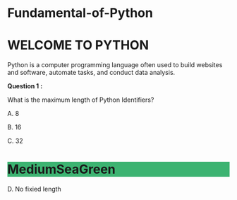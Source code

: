 # Fundamental-of-Python

<h1> WELCOME TO PYTHON </h1>

<p> Python is a computer programming language often used to build websites and software, automate tasks, and conduct data analysis.</p>

<p> <b> Question 1 : </b> </p>
<p> What is the maximum length of Python Identifiers?</p>
<p> A. 8 </p> 
<p> B. 16 </p>
<p> C. 32 </p>
<p> <h1 style="background-color:MediumSeaGreen;">MediumSeaGreen</h1>D. No fixied length </p>


